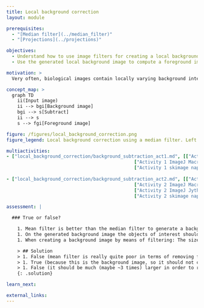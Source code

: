 ```yaml
---
title: Local background correction
layout: module

prerequisites:
  - "[Median filter](../median_filter)"
  - "[Projections](../projections)"

objectives:
  - Understand how to use image filters for creating a local background image
  - Use the generated local background image to compute a foreground image

motivation: >
  Very often, biological images contain locally varying background intensities. This hampers both segmentation and intensity quantification. However, often it is possible to generate a background image that can be subtracted in order to yield a foreground image with zero background. It is very important to know about this, because removing spatially varying background is a prevalent task in bioimage analysis.

concept_map: >
  graph TD
    ii(Input image)
    ii --> bgi[Background image]
    bgi --> s[Subtract]
    ii --> s
    s --> fgi[Foreground image]

figure: /figures/local_background_correction.png
figure_legend: Local background correction using a median filter. Left - Raw data. Middle - Median filtered image (background). Right - Difference image (foreground).

multiactivities:
- ["local_background_correction/background_subtraction_act1.md", [["Activity 1 ImageJ GUI", "local_background_correction/local_background_correction_imagejgui.md", "markdown"],
					                           ["Activity 1 ImageJ Macro", "local_background_correction/local_background_correction_imagejmacro.ijm", "java"],
					                           ["Activity 1 skimage napari", "local_background_correction/local_background_correction_activity1_skimage_napari.py", "python"]]]
					
- ["local_background_correction/background_subtraction_act2.md", [["Activity 2 ImageJ GUI", "local_background_correction/local_background_correction_activity2_gui.md", "markdown"],
					                           ["Activity 2 ImageJ Macro", "local_background_correction/local_background_correction_activity2_macro.ijm", "java"],
					                           ["Activity 2 ImageJ Jython", "local_background_correction/local_background_correction_activity2_jython.py", "python"],
					                           ["Activity 2 skimage napari", "local_background_correction/local_background_correction_activity2_skimage_napari.py", "python"]]]

assessment: |

  ### True or false?

    1. Mean filter is better than the median filter to generate a background image.
    1. On the generated background image the objects of interest should not be visible.
    1. When creating a background image by means of filtering: The size of the filter's structuring element should be much smaller than the size of the objects.

    > ## Solution
    > 1. False (mean filter is really quite poor in terms of removing foreground information)
    > 1. True (because this is the background image, so it should not contain any foreground information)
    > 1. False (it should be much (maybe ~3 times) larger in order to remove the objects from the image)
    {: .solution}

learn_next:

external_links:
---
```

